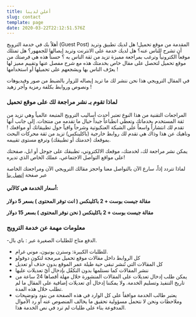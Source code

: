 ```yaml
---
title: أعلن لدينا
slug: contact
template: page
date: 2020-03-22T22:12:51.576Z
---
```

<!--StartFragment-->

أهلاً بك في خدمة الترويج  (Guest Post) المقدمة من موقع تحميل!  هل لديك تطبيق وتريد أن تشرح للناس عنه؟ هل لديك خدمة على الانترنت وتريد إيصالها للجمهور؟ هل تمتلك موقعاً الكترونياً وترغب بمراجعة مميزة تزيد من ثقة الناس به ؟ حسناً هذه هي فرصتك من موقع تحميل لتحصل على مقال خاص بخدمتك هذه مع شرح مفصل عنها وتقييم مميز لها يعرّف الناس بها ويشجعهم على تحميلها أو استخدامها !

في المقال الترويجي هذا نحن ننشر لك ما تريد إيصاله للزوار بالضبط من صور وفيديوهات ونصوص وروابط بكلفة رمزية وأجر زهيد !

### لماذا تقوم بـ نشر مراجعة لك على موقع تحميل

 المراجعات التقنية من هذا النوع تعتبر أحدث أساليب الترويج المتبعة عالمياً وهي تزيد من ثقة المستخدم بخدماتك وتعطي انطباعاً جيداً حيال ما تقدمه من منتجات. إلى جانب أنها تقدم لك انتشاراً واسعاً على الشبكة العنكبوتية وشرحاً وافياً حول تطبيقاتك أو مواقعك ! وناهيك عن هذا وذاك هي تقدم لك روابط خارجية (باكلينكس) تزيد من ثقة محركات البحث بموقعك (خدمتك أو تطبيقك) وترفع مستوى تقييمه.

يمكن نشر مراجعة لك، لخدمتك، موقعك الالكتروني، تطبيقك على جوجل أو ابل، صفحتك على مواقع التواصل الاجتماعي، عملك الخاص الذي تديره!

لماذا تتردد إذاً، سارع الآن بالتواصل معنا واحجز مقالك الترويجي الآن ومراجعتك الخاصة عبر صفحة [إتصل بنا](/contact)

#### أسعار الخدمة هي كالآتي:

**مقالة جيست بوست + 2 باكلينكس ( انت توفر المحتوى ) بسعر 5 دولار** 

**مقالة جيست بوست + 2 باكلينكس ( نحن نوفر المحتوى ) بسعر 15 دولار**

### معلومات مهمة عن خدمة الترويج

\-الدفع متاح للطلبات الصغيرة عبر : باي بال.

* للطلبات الكبيرة: وسترن يونيون، موني غرام.
* كل الروابط داخل مقالات موقع تحميل مبرمجة لتكون دوفولو 
* كل المقالات التي تُنشر تبقى حية طيلة عمر الموقع بدون حذف أو تعديل
* ننشر المقالات كما نستلمها بدون التكفّل بإدخال أيّ تعديلات عليها
* يمكن طلب إدخال تعديلات على المقالات المنشورة خلال مهلة أقصاها 24 ساعة من تاريخ التنفيذ وتسليم الخدمة. ولا يمكننا إدخال أي تعديلات إضافية على المقال ما لم تطلب خلال هذه المدة.
* يعتبر طالب الخدمة موافقاً على كل الوارد في هذه الصفحة من بنود وتوضيحات وملاحظات ونحن لا نتحمل مسؤولية تحقيق ما يخالف المنصوص عنه أو رد الأموال المدفوعة بناء على طلبات لم ترد في نص الخدمة هذا.

<!--EndFragment-->